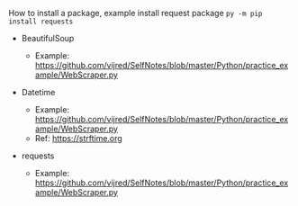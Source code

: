 How to install a package, example install request package
`py -m pip install requests`


* BeautifulSoup
  * Example: https://github.com/vijred/SelfNotes/blob/master/Python/practice_example/WebScraper.py

* Datetime
  * Example: https://github.com/vijred/SelfNotes/blob/master/Python/practice_example/WebScraper.py
  * Ref: https://strftime.org 

* requests
  * Example: https://github.com/vijred/SelfNotes/blob/master/Python/practice_example/WebScraper.py
 
